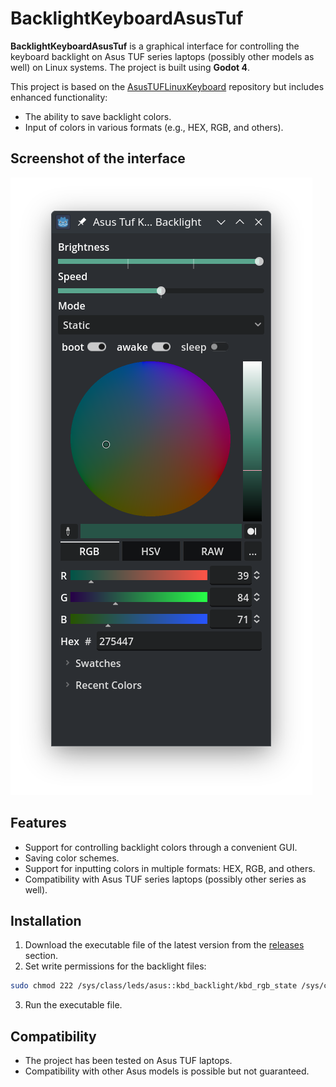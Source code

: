 # BacklightKeyboardAsusTuf

**BacklightKeyboardAsusTuf** is a graphical interface for controlling the keyboard backlight on Asus TUF series laptops (possibly other models as well) on Linux systems. The project is built using **Godot 4**.

This project is based on the [AsusTUFLinuxKeyboard](https://github.com/llybin/AsusTUFLinuxKeyboard) repository but includes enhanced functionality:
- The ability to save backlight colors.
- Input of colors in various formats (e.g., HEX, RGB, and others).

## Screenshot of the interface  
![Application interface](image.png)

## Features  
- Support for controlling backlight colors through a convenient GUI.
- Saving color schemes.
- Support for inputting colors in multiple formats: HEX, RGB, and others.
- Compatibility with Asus TUF series laptops (possibly other series as well).

## Installation
1. Download the executable file of the latest version from the [releases](https://github.com/talkafk/BacklightKeyboardAsusTuf/releases) section.
2. Set write permissions for the backlight files:
```bash
sudo chmod 222 /sys/class/leds/asus::kbd_backlight/kbd_rgb_state /sys/class/leds/asus::kbd_backlight/kbd_rgb_mode /sys/class/leds/asus::kbd_backlight/brightness
```
3. Run the executable file.


## Compatibility
- The project has been tested on Asus TUF laptops.
- Compatibility with other Asus models is possible but not guaranteed.
